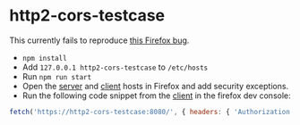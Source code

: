 # http2-cors-testcase

This currently fails to reproduce [this Firefox bug][bug].

- `npm install`
- Add `127.0.0.1 http2-cors-testcase` to `/etc/hosts`
- Run `npm run start`
- Open the [server][server] and [client][client] hosts in Firefox and add security exceptions.
- Run the following code snippet from the [client][client] in the firefox dev console:

```js
fetch('https://http2-cors-testcase:8080/', { headers: { 'Authorization': 'boop' } })
```

[bug]: https://bugzilla.mozilla.org/show_bug.cgi?id=1225867
[server]: https://http2-cors-testcase:8080
[client]: https://http2-cors-testcase:8081
